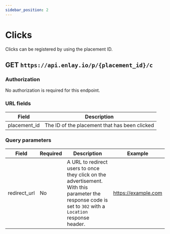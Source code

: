 ```yaml
---
sidebar_position: 2
---
```


# Clicks

Clicks can be registered by using the placement ID.

## GET `https://api.enlay.io/p/{placement_id}/c`

### Authorization

No authorization is required for this endpoint.

### URL fields

| Field        | Description                                   |
| ------------ | --------------------------------------------- |
| placement_id | The ID of the placement that has been clicked |

### Query parameters

| Field        | Required | Description                                                                                                                                               | Example             |
| ------------ | -------- | --------------------------------------------------------------------------------------------------------------------------------------------------------- | ------------------- |
| redirect_url | No       | A URL to redirect users to once they click on the advertisement. With this parameter the response code is set to `302` with a `Location` response header. | https://example.com |

